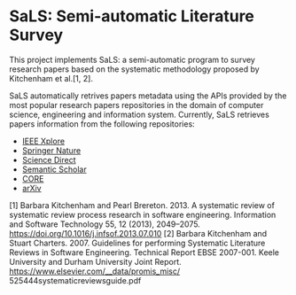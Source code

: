 # SaLS: Semi-automatic Literature Survey

This project implements SaLS: a semi-automatic program to survey research papers based on the systematic methodology proposed by Kitchenham et al.[1, 2]. 

SaLS automatically retrives papers metadata using the APIs provided by the most popular research papers repositories in the domain of computer science, engineering and information system. Currently, SaLS retrieves papers information from the following repositories:

- [IEEE Xplore](https://developer.ieee.org/)
- [Springer Nature](https://dev.springernature.com/)
- [Science Direct](https://www.elsevier.com/solutions/sciencedirect/librarian-resource-center/api)
- [Semantic Scholar](https://www.semanticscholar.org/product/api)
- [CORE](https://core.ac.uk/services/api)
- [arXiv](https://arxiv.org/help/api/)

[1] Barbara Kitchenham and Pearl Brereton. 2013. A systematic review of systematic review process research in software engineering. Information and Software Technology 55, 12 (2013), 2049–2075. https://doi.org/10.1016/j.infsof.2013.07.010
[2] Barbara Kitchenham and Stuart Charters. 2007. Guidelines for performing Systematic Literature Reviews in Software Engineering.
Technical Report EBSE 2007-001. Keele University and Durham University Joint Report. https://www.elsevier.com/__data/promis_misc/
525444systematicreviewsguide.pdf
